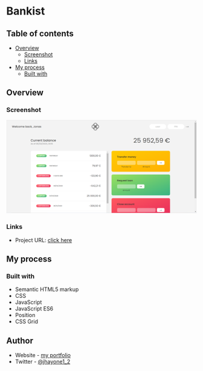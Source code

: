 # Bankist

## Table of contents

- [Overview](#overview)
  - [Screenshot](#screenshot)
  - [Links](#links)
- [My process](#my-process)
  - [Built with](#built-with)

## Overview

### Screenshot

![](./img/Screenshot.png)

### Links

- Project URL: [click here]()

## My process

### Built with

- Semantic HTML5 markup
- CSS
- JavaScript
- JavaScript ES6
- Position
- CSS Grid

## Author

- Website - [my portfolio](https://dev-jamiu.netlify.app/)
- Twitter - [@jhayone1_2](https://www.twitter.com/jhayone1_2)
